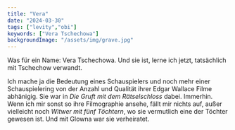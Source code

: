 ```yaml
---
title: "Vera"
date: "2024-03-30"
tags: ["levity","obi"]
keywords: ["Vera Tschechowa"]
backgroundImage: "/assets/img/grave.jpg"
---
```

Was für ein Name: Vera Tschechowa. Und sie ist, lerne ich jetzt, tatsächlich mit Tschechow verwandt.

Ich mache ja die Bedeutung eines Schauspielers und noch mehr einer Schauspielering von der Anzahl und Qualität ihrer Edgar Wallace Filme abhänigig. Sie war in *Die Gruft mit dem Rätselschloss* dabei. Immerhin. Wenn ich mir sonst so ihre Filmographie ansehe, fällt mir nichts auf, außer vielleicht noch *Witwer mit fünf Töchtern*, wo sie vermutlich eine der Töchter gewesen ist. Und mit Glowna war sie verheiratet.